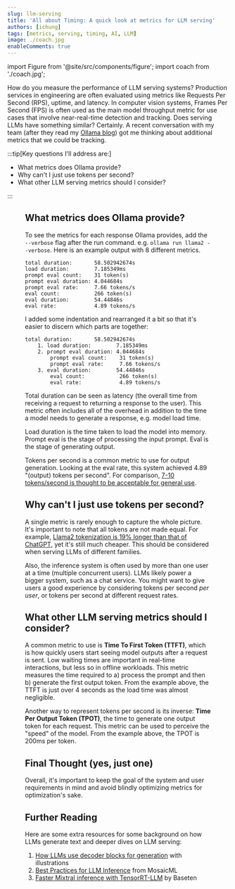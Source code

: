 ```yaml
---
slug: llm-serving
title: 'All about Timing: A quick look at metrics for LLM serving'
authors: [ichung]
tags: [metrics, serving, timing, AI, LLM]
image: ./coach.jpg
enableComments: true
---
```


import Figure from '@site/src/components/figure';
import coach from './coach.jpg';


How do you measure the performance of LLM serving systems? Production services in engineering are often evaluated using metrics like Requests Per Second (RPS), uptime, and latency. In computer vision systems, Frames Per Second (FPS) is often used as the main model throughput metric for use cases that involve near-real-time detection and tracking. Does serving LLMs have something similar? Certainly. A recent conversation with my team (after they read my [Ollama blog](/blog/what-is-ollama)) got me thinking about additional metrics that we could be tracking. 

:::tip[Key questions I'll address are:]

- What metrics does Ollama provide?
- Why can't I just use tokens per second?
- What other LLM serving metrics should I consider?

:::

<!-- truncate -->

<Figure
  image={coach}
  alt="A baseball coach blowing a whistle while holding a stopwatch."
  caption="Image by OpenAI DALL-E 3."
/>

## What metrics does Ollama provide?
To see the metrics for each response Ollama provides, add the `--verbose` flag after the run command. e.g. `ollama run llama2 --verbose`. Here is an example output with 8 different metrics. 
```
total duration:       58.502942674s
load duration:        7.185349ms
prompt eval count:    31 token(s)
prompt eval duration: 4.044684s
prompt eval rate:     7.66 tokens/s
eval count:           266 token(s)
eval duration:        54.44846s
eval rate:            4.89 tokens/s
```

I added some indentation and rearranged it a bit so that it's easier to discern which parts are together:
```
total duration:       58.502942674s
    1. load duration:        7.185349ms
    2. prompt eval duration: 4.044684s
        prompt eval count:    31 token(s)
        prompt eval rate:     7.66 tokens/s
    3. eval duration:        54.44846s
        eval count:           266 token(s)
        eval rate:            4.89 tokens/s
```

Total duration can be seen as latency (the overall time from receiving a request to returning a response to the user). This metric often includes all of the overhead in addition to the time a model needs to generate a response, e.g. model load time. 

Load duration is the time taken to load the model into memory. Prompt eval is the stage of processing the input prompt. Eval is the stage of generating output.

Tokens per second is a common metric to use for output generation. Looking at the eval rate, this system achieved 4.89 "(output) tokens per second". For comparison, [7-10 tokens/second is thought to be acceptable for general use](https://www.reddit.com/r/LocalLLaMA/comments/162pgx9/what_do_yall_consider_acceptable_tokens_per/).


## Why can't I just use tokens per second?

A single metric is rarely enough to capture the whole picture. It's important to note that all tokens are not made equal. For example, [Llama2 tokenization is 19% longer than that of ChatGPT](https://www.anyscale.com/blog/llama-2-is-about-as-factually-accurate-as-gpt-4-for-summaries-and-is-30x-cheaper), yet it's still much cheaper. This should be considered when serving LLMs of different families.
<!-- There are other factors that may play a role, e.g. while producing more output tokens leads to significantly higher latency than adding more input tokens  -->

Also, the inference system is often used by more than one user at a time (multiple concurrent users). LLMs likely power a bigger system, such as a chat service. You might want to give users a good experience by considering tokens per second _per user_, or tokens per second at different request rates.

## What other LLM serving metrics should I consider?
A common metric to use is **Time To First Token (TTFT)**, which is how quickly users start seeing model outputs after a request is sent. Low waiting times are important in real-time interactions, but less so in offline workloads. This metric measures the time required to a) process the prompt and then b) generate the first output token. From the example above, the TTFT is just over 4 seconds as the load time was almost negligible.

Another way to represent tokens per second is its inverse: **Time Per Output Token (TPOT)**, the time to generate one output token for each request. This metric can be used to perceive the "speed" of the model. From the example above, the TPOT is 200ms per token.

## Final Thought (yes, just one)
Overall, it's important to keep the goal of the system and user requirements in mind and avoid blindly optimizing metrics for optimization's sake. 

## Further Reading
Here are some extra resources for some background on how LLMs generate text and deeper dives on LLM serving:
1. [How LLMs use decoder blocks for generation](https://jalammar.github.io/illustrated-gpt2/#part-1-got-and-language-modeling) with illustrations
2. [Best Practices for LLM Inference](https://www.databricks.com/blog/llm-inference-performance-engineering-best-practices) from MosaicML
3. [Faster Mixtral inference with TensorRT-LLM](https://www.baseten.co/blog/faster-mixtral-inference-with-tensorrt-llm-and-quantization/) by Baseten